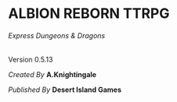 # ALBION REBORN TTRPG
###### *Express Dungeons & Dragons*

Version 0.5.13

*Created By* **A.Knightingale**

*Published By* **Desert Island Games**
